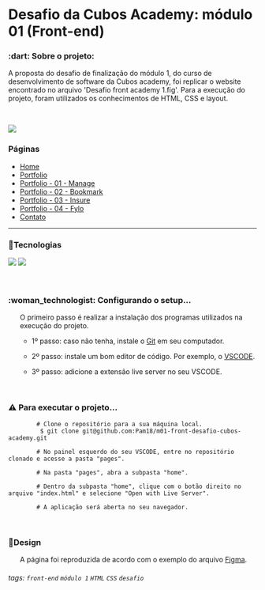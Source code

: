 # Desafio da Cubos Academy: módulo 01 (Front-end)

<h3> :dart: Sobre o projeto: </h3>

<p> A proposta do desafio de finalização do módulo 1, do curso de desenvolvimento de software da Cubos academy, foi replicar o website encontrado no arquivo 'Desafio front academy 1.fig'. Para a execução do projeto, foram utilizados os conhecimentos de HTML, CSS e layout.</p>

<br/>

![](https://i.imgur.com/xG74tOh.png)

### Páginas
 - [Home](#Home) 
 - [Portfolio](#Portfolio) 
 - [Portfolio - 01 - Manage](#Portfolio---01---Manage) 
 - [Portfolio - 02 - Bookmark](#Portfolio---02---Bookmark) 
 - [Portfolio - 03 - Insure](#Portfolio---03---Insure) 
 - [Portfolio - 04 - Fylo](#Portfolio---04---Fylo) 
 - [Contato](#Contato)

<hr/>


<h3>🔨Tecnologias</h3> 
<div>
  <img src="https://img.shields.io/badge/HTML5-E34F26?style=for-the-badge&logo=html5&logoColor=white" target="_blank">
  <img src="https://img.shields.io/badge/CSS3-1572B6?style=for-the-badge&logo=css3&logoColor=white" target="_blank">
</div>

</br>

</br>
<h3>:woman_technologist: <b> Configurando o setup... </b></br></h3>
<ul>O primeiro passo é realizar a instalação dos programas utilizados na execução do projeto.
    <ul><li> 1º passo: caso não tenha, instale o <a href="https://git-scm.com/">Git</a> em seu computador. </li></ul>    
    <ul><li> 2º passo: instale um bom editor de código. Por exemplo, o <a href="https://code.visualstudio.com/">VSCODE</a>.</li></ul>
    <ul><li> 3º passo: adicione a extensão live server no seu VSCODE. </li></ul>
</ul>
  
</br>

### :warning: Para executar o projeto...
            # Clone o repositório para a sua máquina local.
             $ git clone git@github.com:Pam18/m01-front-desafio-cubos-academy.git
             
            # No painel esquerdo do seu VSCODE, entre no repositório clonado e acesse a pasta "pages".
            
            # Na pasta "pages", abra a subpasta "home".
            
            # Dentro da subpasta "home", clique com o botão direito no arquivo "index.html" e selecione "Open with Live Server".
            
            # A aplicação será aberta no seu navegador.
  
</br>
  
<h3>🎨Design</h3>

<ul>A página foi reproduzida de acordo com o exemplo do arquivo <a href="https://www.figma.com/file/WeUv4Col4p4Ew4LlF4szwE/Desafio-front-academy-1?node-id=0%3A1">Figma</a>.</ul>

###### tags: `front-end` `módulo 1` `HTML` `CSS` `desafio`
